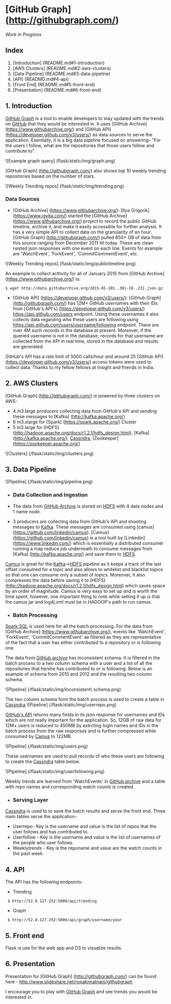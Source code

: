 # [GitHub Graph] (http://githubgraph.com/)
 
*Work in Progress*

## Index
1. [Introduction] (README.md#1-introduction)
2. [AWS Clusters] (README.md#2-aws-clusters)
3. [Data Pipeline] (README.md#3-data-pipeline)
4. [API] (READMD.md#4-api)
5. [Front End] (README.md#5-front-end)
6. [Presentation] (README.md#6-front-end)

## 1. Introduction
[GitHub Graph](http://githubgraph.com/) is a tool to enable developers to stay updated with the trends on [GitHub](https://github.com/) that they would be interested in. It uses [GitHub Archive] (https://www.githubarchive.org/) and [GitHub API] (https://developer.github.com/v3/users/) as data sources to serve the application. Esentially, it is a big data pipeline focused on answering- "For the users I follow, what are the repositories that those users follow and contribute to".

![Example graph query] (flask/static/img/graph.png)

[GitHub Graph] (http://githubgraph.com/) also shows top 10 weekly trending repositories based on the number of stars.

![Weekly Trending repos] (flask/static/img/trending.png)

### Data Sources
* [GitHub Archive] (https://www.githubarchive.org/): 
[Ilya Grigorik] (https://www.igvita.com/) started the [GitHub Archive] (https://www.githubarchive.org/) project to record the public GitHub timeline, archive it, and make it easily accessible for further analysis. It has a very simple API to collect data on the granularity of an hour. [GitHub Graph] (http://githubgraph.com/) pulled 850+ GB of data from this source ranging from December 2011 till today. These are clean nested json responses with one event on each line. Events for example are 'WatchEvent', 'ForkEvent', 'CommitCommentEvent', etc.

![Weekly Trending repos] (flask/static/img/publictimeline.png)

An example to collect acttivity for all of January 2015	from [GitHub Archive] (https://www.githubarchive.org/) is:
```
$ wget http://data.githubarchive.org/2015-01-{01..30}-{0..23}.json.gz
```
* [GitHub API] (https://developer.github.com/v3/users/): 
[GitHub Graph] (http://githubgraph.com/) has 12M+ GitHub usernames with their IDs from [GitHub's API's] (https://developer.github.com/v3/users/) https://api.github.com/users endpoint. Using these  usernames it also collects data regarding who these users are following using https://api.github.com/users/username/following endpoint. There are over 4M such records in the database at present. Moreover, if the queried username is not in the database, records for that username are collected from the API in real time, stored in the database and results are generated.

 GitHub's API has a rate limit of 5000 calls/hour and around 25 [GitHub API] (https://developer.github.com/v3/users/) access tokens were used to collect data. Thanks to my fellow fellows at Insight and friends in India.

## 2. AWS Clusters 
[GitHub Graph] (http://githubgraph.com/) is powered by three clusters on AWS-
* 4 m3.large producers collecting data from GitHub's API and sending these messages to [Kafka] (http://kafka.apache.org/)
* 6 m3.xlarge for [Spark] (https://spark.apache.org/) Cluster
* 5 m3.large for [HDFS] (http://hadoop.apache.org/docs/r1.2.1/hdfs_design.html), [Kafka] (http://kafka.apache.org/), [Cassndra](http://cassandra.apache.org/), [Zookeeper] (https://zookeeper.apache.org/)

![Clusters] (/flask/static/img/clusters.png)

## 3. Data Pipeline

![Pipeline] (/flask/static/img/pipeline.png)

 * ### Data Collection and Ingestion 
  * The data from [GitHub Archive](https://www.githubarchive.org/) is stored on [HDFS](http://hadoop.apache.org/docs/r1.2.1/hdfs_design.html) with 4 data nodes and 1 name node. 
  
  * 3 producers are collecting data from GitHub's API and shooting messages to [Kafka](http://kafka.apache.org/). These messages are consumed using [camus] (https://github.com/linkedin/camus). [Camus] (https://github.com/linkedin/camus) is a tool built by [Linkedin] (https://www.linkedin.com/) which is essentially a distributed consumer running a map reduce job underneath to consume messages from [Kafka] (http://kafka.apache.org/) and save them to [HDFS](http://hadoop.apache.org/docs/r1.2.1/hdfs_design.html).
  
  [Camus](https://github.com/linkedin/camus) is great for the [Kafka](http://kafka.apache.org/)->[HDFS](http://hadoop.apache.org/docs/r1.2.1/hdfs_design.html) pipeline as it keeps a track of the last offset consumed for a topic and also allows to whitelist and blacklist topics so that one can consume only a subset of topics. Moreover, it also compresses the data before saving it to [HDFS] (http://hadoop.apache.org/docs/r1.2.1/hdfs_design.html) which saves space by an order of magnitude. Camus is very easy to set up and is worth the time spent, however, one important thing to note while setting it up is that the camus jar and log4j.xml must be in HADOOP's path to run camus. 

 * ### Batch Processing
  [Spark SQL](https://spark.apache.org/docs/1.3.1/api/python/pyspark.sql.html) is used here for all the batch processing. For the data from [GitHub Archive] (https://www.githubarchive.org/), events like 'WatchEvent', 'ForkEvent', 'CommitCommentEvent' ae filtered as they are representative of the fact that a user has either contributed to a repository or is following one. 

  The data from [GitHub archive](https://www.githubarchive.org/) has inconsistent schema. It is filtered in the batch process to a two column schema with a user and a list of all the repositories that he/she has contributed to or is following. Below is an example of schema from 2015 and 2012 and the resulting two column schema.
  
  ![Pipeline] (/flask/static/img/inconsistent\ schema.png)

  The two column schema form the batch process is used to create a table in [Cassndra](http://cassandra.apache.org/)
  ![Pipeline] (/flask/static/img/userrepo.png)
  
  [GitHub's API](https://developer.github.com/v3/) returns many fields in its json response for usernames and IDs which are not really important for the application. So, 12GB of raw data for 12M+ users is reduced to 450MB by extrcting login names and IDs in the batch process from the raw responses and is further compressed while consumed by [Camus](https://github.com/linkedin/camus) to 122MB.
  
  ![Pipeline] (/flask/static/img/users.png)

  These usernames are used to pull records of who these users are following to create the [Cassndra](http://cassandra.apache.org/) table below.
  
  ![Pipeline] (/flask/static/img/userfollowing.png)

  Weekly trends are learned from 'WatchEvents' in [GitHub archive](https://www.githubarchive.org/) and a table with repo names and corresponding watch counts is created.

 * ### Serving Layer
  [Cassndra](http://cassandra.apache.org/) is used to to save the batch results and serve the front end. Three main tables serve the application-
  * Userrepo- Key is the username and value is the list of repos that the user follows and has contributed to.
  * Userfollow - Key is the username and value is the list of usernames of the people who user follows.
  * Weeklytrends - Key is the reponame and value are the watch counts in the past week.

## 4. API
The API has the following endpoints-
 * Trending
```
 $ http://52.8.127.252:5000/api/trending
```

 * Graph
```
 $ http://52.8.127.252:5000/api/graph/username/year
```

## 5. Front end
Flask is use for the web app and D3 to visualize results.

## 6. Presentation
Presentation for [GitHub Graph] (http://githubgraph.com/) can be found here - http://www.slideshare.net/ronaknnatnani/githubgraph

I encourage you to play with [GitHub Graph](http://githubgraph.com/) and see trends you would be interested in.



